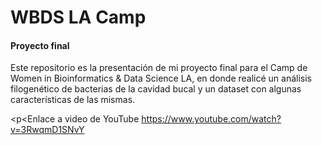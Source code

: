 <h1><b>WBDS LA Camp</b></h1> <h4>Proyecto final</h4>

<p>Este repositorio es la presentación de mi proyecto final para el Camp de Women in Bioinformatics & Data Science LA, en donde realicé un análisis filogenético de bacterias de la cavidad bucal y un dataset con algunas características de las mismas. </p>

<p<Enlace a video de YouTube https://www.youtube.com/watch?v=3RwqmD1SNvY </p>

